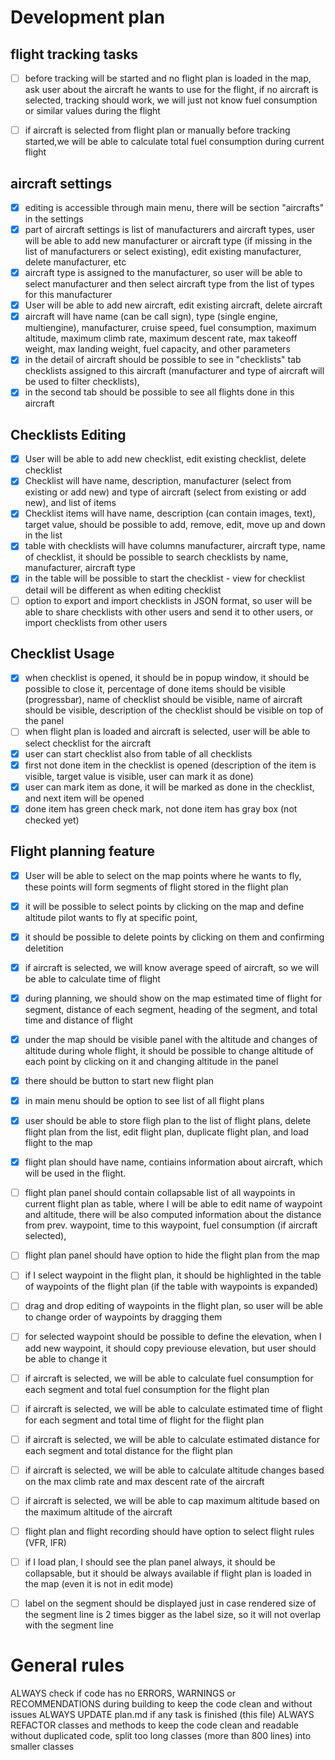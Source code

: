 # Development plan

## flight tracking tasks
- [ ] before tracking will be started and no flight plan is loaded in the map, ask user about the aircraft he wants to use for the flight, if no aircraft is selected, tracking should work, we will just not know fuel consumption or similar values during the flight
- [ ] if aircraft is selected from flight plan or manually before tracking started,we will be able to calculate total fuel consumption during current flight


## aircraft settings
- [x] editing is accessible through main menu, there will be section "aircrafts" in the settings
- [x] part of aircraft settings is list of manufacturers and aircraft types, user will be able to add new manufacturer or aircraft type (if missing in the list of manufacturers or select existing), edit existing manufacturer, delete manufacturer, etc
- [x] aircraft type is assigned to the manufacturer, so user will be able to select manufacturer and then select aircraft type from the list of types for this manufacturer
- [x] User will be able to add new aircraft, edit existing aircraft, delete aircraft
- [x] aircraft will have name (can be call sign), type (single engine, multiengine), manufacturer, cruise speed, fuel consumption, maximum altitude, maximum climb rate, maximum descent rate, max takeoff weight, max landing weight, fuel capacity, and other parameters
- [x] in the detail of aircraft should be possible to see in "checklists" tab checklists assigned to this aircraft (manufacturer and type of aircraft will be used to filter checklists),
- [x] in the second tab should be possible to see all flights done in this aircraft

## Checklists Editing
- [x] User will be able to add new checklist, edit existing checklist, delete checklist
- [x] Checklist will have name, description, manufacturer (select from existing or add new) and type of aircraft (select from existing or add new), and list of items
- [x] Checklist items will have name, description (can contain images, text), target value, should be possible to add, remove, edit, move up and down in the list
- [x] table with checklists will have columns manufacturer, aircraft type, name of checklist, it should be possible to search checklists by name, manufacturer, aircraft type
- [x] in the table will be possible to start the checklist - view for checklist detail will be different as when editing checklist
- [ ] option to export and import checklists in JSON format, so user will be able to share checklists with other users and send it to other users, or import checklists from other users

## Checklist Usage
- [x] when checklist is opened, it should be in popup window, it should be possible to close it, percentage of done items should be visible (progressbar), name of checklist should be visible, name of aircraft should be visible, description of the checklist should be visible on top of the panel
- [ ] when flight plan is loaded and aircraft is selected, user will be able to select checklist for the aircraft
- [x] user can start checklist also from table of all checklists
- [x] first not done item in the checklist is opened (description of the item is visible, target value is visible, user can mark it as done)
- [x] user can mark item as done, it will be marked as done in the checklist, and next item will be opened
- [x] done item has green check mark, not done item has gray box (not checked yet)

## Flight planning feature
- [x] User will be able to select on the map points where he wants to fly, these points will form segments of flight stored in the flight plan 
- [x] it will be possible to select points by clicking on the map and define altitude pilot wants to fly at specific point, 
- [x] it should be possible to delete points by clicking on them and confirming deletition
- [x] if aircraft is selected, we will know average speed of aircraft, so we will be able to calculate time of flight
- [x] during planning, we should show on the map estimated time of flight for segment, distance of each segment, heading of the segment, and total time and distance of flight
- [x] under the map should be visible panel with the altitude and changes of altitude during whole flight, it should be possible to change altitude of each point by clicking on it and changing altitude in the panel
- [x] there should be button to start new flight plan
- [x] in main menu should be option to see list of all flight plans
- [x] user should be able to store fligh plan to the list of flight plans, delete flight plan from the list, edit flight plan, duplicate flight plan, and load flight to the map
- [x] flight plan should have name, contiains information about aircraft, which will be used in the flight.
- [ ] flight plan panel should contain collapsable list of all waypoints in current flight plan as table, where I will be able to edit name of waypoint and altitude, there will be also computed information about the distance from prev. waypoint, time to this waypoint, fuel consumption (if aircraft selected), 
- [ ] flight plan panel should have option to hide the flight plan from the map
- [ ] if I select waypoint in the flight plan, it should be highlighted in the table of waypoints of the flight plan (if the table with waypoints is expanded)
- [ ] drag and drop editing of waypoints in the flight plan, so user will be able to change order of waypoints by dragging them
- [ ] for selected waypoint should be possible to define the elevation, when I add new waypoint, it should copy previouse elevation, but user should be able to change it
- [ ] if aircraft is selected, we will be able to calculate fuel consumption for each segment and total fuel consumption for the flight plan
- [ ] if aircraft is selected, we will be able to calculate estimated time of flight for each segment and total time of flight for the flight plan
- [ ] if aircraft is selected, we will be able to calculate estimated distance for each segment and total distance for the flight plan
- [ ] if aircraft is selected, we will be able to calculate altitude changes based on the max climb rate and max descent rate of the aircraft
- [ ] if aircraft is selected, we will be able to cap maximum altitude based on the maximum altitude of the aircraft
- [ ] flight plan and flight recording should have option to select flight rules (VFR, IFR)
- [ ] if I load plan, I should see the plan panel always, it should be collapsable, but it should be always available if flight plan is loaded in the map (even it is not in edit mode)
- [ ] label on the segment should be displayed just in case rendered size of the segment line is 2 times bigger as the label size, so it will not overlap with the segment line



# General rules
ALWAYS check if code has no ERRORS, WARNINGS or RECOMMENDATIONS during building to keep the code clean and without issues
ALWAYS UPDATE plan.md if any task is finished (this file)
ALWAYS REFACTOR classes and methods to keep the code clean and readable without duplicated code, split too long classes (more than 800 lines) into smaller classes
